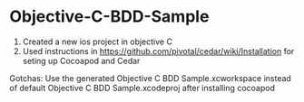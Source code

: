 # Objective-C-BDD-Sample

1. Created a new ios project in objective C
2. Used instructions in https://github.com/pivotal/cedar/wiki/Installation for seting up Cocoapod and Cedar
  
  Gotchas: Use the generated Objective C BDD Sample.xcworkspace instead of default Objective C BDD Sample.xcodeproj after installing cocoapod
